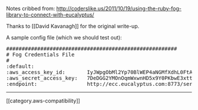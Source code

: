 Notes cribbed from: http://coderslike.us/2011/10/19/using-the-ruby-fog-library-to-connect-with-eucalyptus/

Thanks to [[David Kavanagh]] for the original write-up.

A sample config file (which we should test out):

<pre>
#######################################################
# Fog Credentials File
#
:default:
:aws_access_key_id:       IyJWpgObMl2Yp70BlWEP4aNGMfXdhL0FtAx4cQ
:aws_secret_access_key:   7DeDGG2YMOnOqmWxwnHD5x9Y0PKbwE3xttsew
:endpoint:                http://ecc.eucalyptus.com:8773/services/Eucalyptus
</pre>

*****

[[category.aws-compatibility]]